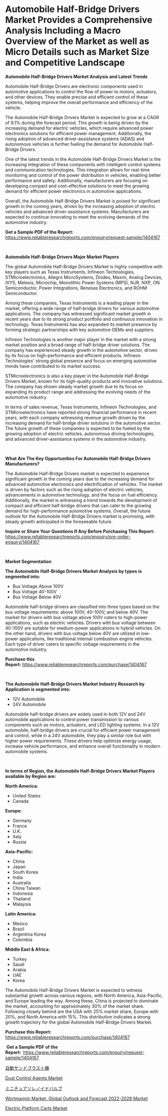 <p><h1>Automobile Half-Bridge Drivers Market Provides a Comprehensive Analysis Including a Macro Overview of the Market as well as Micro Details such as Market Size and Competitive Landscape</h1></p><p><strong>Automobile Half-Bridge Drivers Market Analysis and Latest Trends</strong></p>
<p><p>Automobile Half-Bridge Drivers are electronic components used in automotive applications to control the flow of power to motors, actuators, and other devices. They enable precise and efficient control of these systems, helping improve the overall performance and efficiency of the vehicle.</p><p>The Automobile Half-Bridge Drivers Market is expected to grow at a CAGR of 9.1% during the forecast period. This growth is being driven by the increasing demand for electric vehicles, which require advanced power electronics solutions for efficient power management. Additionally, the rising adoption of advanced driver-assistance systems (ADAS) and autonomous vehicles is further fueling the demand for Automobile Half-Bridge Drivers.</p><p>One of the latest trends in the Automobile Half-Bridge Drivers Market is the increasing integration of these components with intelligent control systems and communication technologies. This integration allows for real-time monitoring and control of the power distribution in vehicles, enabling better performance and safety. Additionally, manufacturers are focusing on developing compact and cost-effective solutions to meet the growing demand for efficient power electronics in automotive applications.</p><p>Overall, the Automobile Half-Bridge Drivers Market is poised for significant growth in the coming years, driven by the increasing adoption of electric vehicles and advanced driver-assistance systems. Manufacturers are expected to continue innovating to meet the evolving demands of the automotive industry.</p></p>
<p><strong>Get a Sample PDF of the Report:&nbsp;</strong> <a href="https://www.reliableresearchreports.com/enquiry/request-sample/1404167">https://www.reliableresearchreports.com/enquiry/request-sample/1404167</a></p>
<p>&nbsp;</p>
<p><strong>Automobile Half-Bridge Drivers Major Market Players</strong></p>
<p><p>The global Automobile Half-Bridge Drivers Market is highly competitive with key players such as Texas Instruments, Infineon Technologies, STMicroelectronics, Allegro MicroSystems, Diodes, Maxim, Analog Devices, IXYS, Melexis, Microchip, Monolithic Power Systems (MPS), NJR, NXP, ON Semiconductor, Power Integrations, Renesas Electronics, and ROHM Semiconductor.</p><p>Among these companies, Texas Instruments is a leading player in the market, offering a wide range of half-bridge drivers for various automotive applications. The company has witnessed significant market growth in recent years due to its strong product portfolio and continuous innovation in technology. Texas Instruments has also expanded its market presence by forming strategic partnerships with key automotive OEMs and suppliers.</p><p>Infineon Technologies is another major player in the market with a strong market position and a broad range of half-bridge driver solutions. The company has experienced steady growth in the automotive sector, driven by its focus on high-performance and efficient products. Infineon Technologies' strong global presence and focus on emerging automotive trends have contributed to its market success.</p><p>STMicroelectronics is also a key player in the Automobile Half-Bridge Drivers Market, known for its high-quality products and innovative solutions. The company has shown steady market growth due to its focus on expanding its product range and addressing the evolving needs of the automotive industry.</p><p>In terms of sales revenue, Texas Instruments, Infineon Technologies, and STMicroelectronics have reported strong financial performance in recent years, with each company witnessing revenue growth driven by the increasing demand for half-bridge driver solutions in the automotive sector. The future growth of these companies is expected to be fueled by the growing adoption of electric vehicles, autonomous driving technologies, and advanced driver-assistance systems in the automotive industry.</p></p>
<p>&nbsp;</p>
<p><strong>What Are The Key Opportunities For Automobile Half-Bridge Drivers Manufacturers?</strong></p>
<p><p>The Automobile Half-Bridge Drivers market is expected to experience significant growth in the coming years due to the increasing demand for advanced automotive electronics and electrification of vehicles. The market is driven by factors such as the rising adoption of electric vehicles, advancements in automotive technology, and the focus on fuel efficiency. Additionally, the market is witnessing a trend towards the development of compact and efficient half-bridge drivers that can cater to the growing demand for high-performance automotive systems. Overall, the future outlook for the Automobile Half-Bridge Drivers market is promising, with steady growth anticipated in the foreseeable future.</p></p>
<p><strong>Inquire or Share Your Questions If Any Before Purchasing This Report:</strong> <a href="https://www.reliableresearchreports.com/enquiry/pre-order-enquiry/1404167">https://www.reliableresearchreports.com/enquiry/pre-order-enquiry/1404167</a></p>
<p>&nbsp;</p>
<p><strong>Market Segmentation</strong></p>
<p><strong>The Automobile Half-Bridge Drivers Market Analysis by types is segmented into:</strong></p>
<p><ul><li>Bus Voltage Above 100V</li><li>Bus Voltage 40-100V</li><li>Bus Voltage Below 40V</li></ul></p>
<p><p>Automobile half-bridge drivers are classified into three types based on the bus voltage requirements: above 100V, 40-100V, and below 40V. The market for drivers with bus voltage above 100V caters to high-power applications, such as electric vehicles. Drivers with bus voltage between 40-100V are suitable for medium-power applications in hybrid vehicles. On the other hand, drivers with bus voltage below 40V are utilized in low-power applications, like traditional internal combustion engine vehicles. Each type of driver caters to specific voltage requirements in the automotive industry.</p></p>
<p><strong>Purchase this Report:&nbsp;</strong><a href="https://www.reliableresearchreports.com/purchase/1404167">https://www.reliableresearchreports.com/purchase/1404167</a></p>
<p>&nbsp;</p>
<p><strong>The Automobile Half-Bridge Drivers Market Industry Research by Application is segmented into:</strong></p>
<p><ul><li>12V Automobile</li><li>24V Automobile</li></ul></p>
<p><p>Automobile half-bridge drivers are widely used in both 12V and 24V automobile applications to control power transmission to various components such as motors, actuators, and LED lighting systems. In a 12V automobile, half-bridge drivers are crucial for efficient power management and control, while in a 24V automobile, they play a similar role but with higher power requirements. These drivers help optimize energy usage, increase vehicle performance, and enhance overall functionality in modern automobile systems.</p></p>
<p>&nbsp;</p>
<p><strong>In terms of Region, the Automobile Half-Bridge Drivers Market Players available by Region are:</strong></p>
<p>
    <p> <strong> North America: </strong>
        <ul>
            <li>United States</li>
            <li>Canada</li>
        </ul>
        </p> 
    <p> <strong> Europe: </strong>
        <ul>
            <li>Germany</li>
            <li>France</li>
            <li>U.K.</li>
            <li>Italy</li>
            <li>Russia</li>
        </ul>
        </p> 
    <p> <strong> Asia-Pacific: </strong>
        <ul>
            <li>China</li>
            <li>Japan</li>
            <li>South Korea</li>
            <li>India</li>
            <li>Australia</li>
            <li>China Taiwan</li>
            <li>Indonesia</li>
            <li>Thailand</li>
            <li>Malaysia</li>
        </ul>
        </p> 
    <p> <strong> Latin America: </strong>
        <ul>
            <li>Mexico</li>
            <li>Brazil</li>
            <li>Argentina Korea</li>
            <li>Colombia</li>
        </ul>
        </p> 
    <p> <strong> Middle East & Africa: </strong>
        <ul>
            <li>Turkey</li>
            <li>Saudi</li>
            <li>Arabia</li>
            <li>UAE</li>
            <li>Korea</li>
        </ul>
    </p>
    </p>
<p><p>The Automobile Half-Bridge Drivers Market is expected to witness substantial growth across various regions, with North America, Asia-Pacific, and Europe leading the way. Among these, China is projected to dominate the market, accounting for approximately 30% of the market share. Following closely behind are the USA with 25% market share, Europe with 20%, and North America with 15%. This distribution indicates a strong growth trajectory for the global Automobile Half-Bridge Drivers Market.</p></p>
<p><strong>Purchase this Report: </strong><a href="https://www.reliableresearchreports.com/purchase/1404167">https://www.reliableresearchreports.com/purchase/1404167</a></p>
<p>&nbsp;<strong>Get a Sample PDF of the Report:&nbsp;&nbsp;</strong><a href="https://www.reliableresearchreports.com/enquiry/request-sample/1404167">https://www.reliableresearchreports.com/enquiry/request-sample/1404167</a></p>
<p><strong></strong></p>
<p><p><a href="https://medium.com/@alysaledner2023/%E8%87%AA%E5%8B%95%E7%A0%82%E5%90%B9%E3%81%8D%E6%A9%9F%E5%B8%82%E5%A0%B4%E3%81%AE%E3%82%B7%E3%82%A7%E3%82%A2%E3%81%AE%E6%8E%A8%E7%A7%BB%E3%81%A8%E5%B8%82%E5%A0%B4%E6%88%90%E9%95%B7%E3%83%88%E3%83%AC%E3%83%B3%E3%83%892024%E5%B9%B4%E3%81%8B%E3%82%892031%E5%B9%B4%E3%81%BE%E3%81%A7-531c7f42fd53">自動サンドブラスト機</a></p><p><a href="https://view.publitas.com/reportprime-1/decoding-the-dust-control-agents-market-a-deep-dive-into-the-latest-market-trends-market-segmentation-and-competitive-analysis/">Dust Control Agents Market</a></p><p><a href="https://medium.com/@alysaledner2023/%E3%83%9F%E3%83%8B%E3%83%81%E3%83%A5%E3%82%A2%E3%82%BD%E3%83%AC%E3%83%8E%E3%82%A4%E3%83%89%E3%83%90%E3%83%AB%E3%83%96%E3%81%AE%E5%B8%82%E5%A0%B4%E8%A6%8F%E6%A8%A1%E3%81%AF-%E3%82%B0%E3%83%AD%E3%83%BC%E3%83%90%E3%83%AB%E7%94%A3%E6%A5%AD%E3%81%AB%E3%81%8A%E3%81%91%E3%82%8B%E6%9C%80%E8%89%AF%E3%81%AE%E3%83%9E%E3%83%BC%E3%82%B1%E3%83%86%E3%82%A3%E3%83%B3%E3%82%B0%E3%83%81%E3%83%A3%E3%83%8D%E3%83%AB%E3%82%92%E7%A4%BA%E3%81%97%E3%81%A6%E3%81%84%E3%81%BE%E3%81%99-b9289388a9bc">ミニチュアソレノイドバルブ</a></p><p><a href="https://meowing-lemming-dd3.notion.site/Wortmannin-Market-Global-Outlook-and-Forecast-2022-2028-Market-Analysis-and-Market-Size-Global-Ind-4e5376dc205b473a9ca01847920aef4d">Wortmannin Market, Global Outlook and Forecast 2022-2028 Market</a></p><p><a href="https://view.publitas.com/reportprime-1/electric-platform-carts-market-size-furnishes-valuable-information-encompassing-market-share-market-trends-and-projections-spanning-from-2024-to-2031/">Electric Platform Carts Market</a></p></p>